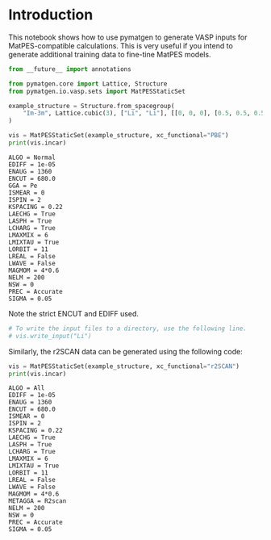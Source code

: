 # Introduction

This notebook shows how to use pymatgen to generate VASP inputs for MatPES-compatible calculations. This is very useful if you intend to generate additional training data to fine-tine MatPES models.


```python
from __future__ import annotations

from pymatgen.core import Lattice, Structure
from pymatgen.io.vasp.sets import MatPESStaticSet
```


```python
example_structure = Structure.from_spacegroup(
    "Im-3m", Lattice.cubic(3), ["Li", "Li"], [[0, 0, 0], [0.5, 0.5, 0.5]]
)
```


```python
vis = MatPESStaticSet(example_structure, xc_functional="PBE")
print(vis.incar)
```

    ALGO = Normal
    EDIFF = 1e-05
    ENAUG = 1360
    ENCUT = 680.0
    GGA = Pe
    ISMEAR = 0
    ISPIN = 2
    KSPACING = 0.22
    LAECHG = True
    LASPH = True
    LCHARG = True
    LMAXMIX = 6
    LMIXTAU = True
    LORBIT = 11
    LREAL = False
    LWAVE = False
    MAGMOM = 4*0.6
    NELM = 200
    NSW = 0
    PREC = Accurate
    SIGMA = 0.05



Note the strict ENCUT and EDIFF used.


```python
# To write the input files to a directory, use the following line.
# vis.write_input("Li")
```

Similarly, the r2SCAN data can be generated using the following code:


```python
vis = MatPESStaticSet(example_structure, xc_functional="r2SCAN")
print(vis.incar)
```

    ALGO = All
    EDIFF = 1e-05
    ENAUG = 1360
    ENCUT = 680.0
    ISMEAR = 0
    ISPIN = 2
    KSPACING = 0.22
    LAECHG = True
    LASPH = True
    LCHARG = True
    LMAXMIX = 6
    LMIXTAU = True
    LORBIT = 11
    LREAL = False
    LWAVE = False
    MAGMOM = 4*0.6
    METAGGA = R2scan
    NELM = 200
    NSW = 0
    PREC = Accurate
    SIGMA = 0.05

